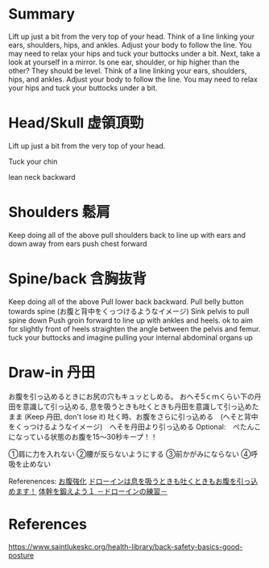 

# Summary
Lift up just a bit from the very top of your head. 
Think of a line linking your ears, shoulders, hips, and ankles. 
Adjust your body to follow the line. You may need to relax your hips and tuck your buttocks under a bit.
Next, take a look at yourself in a mirror. Is one ear, shoulder, or hip higher than the other? They should be level.
Think of a line linking your ears, shoulders, hips, and ankles. 
Adjust your body to follow the line. You may need to relax your hips and tuck your buttocks under a bit.



# Head/Skull 虚領頂勁

Lift up just a bit from the very top of your head. 

Tuck your chin

lean neck backward

# Shoulders 鬆肩
Keep doing all of the above
pull shoulders back to line up with ears and down away from ears
push chest forward


# Spine/back 含胸抜背
Keep doing all of the above
Pull lower back backward.  Pull belly button towards spine (お腹と背中をくっつけるようなイメージ)
Sink pelvis to pull spine down
Push groin forward to line up with ankles and heels. ok to aim for slightly front of heels
straighten the angle between the pelvis and femur. 
tuck your buttocks and imagine pulling your internal abdominal organs up

# Draw-in 丹田



お腹を引っ込めるときにお尻の穴もキュッとしめる。
おへそ5ｃｍくらい下の丹田を意識して引っ込める, 息を吸うときも吐くときも丹田を意識して引っ込めたまま (Keep 丹田, don't lose it)
吐く時、お腹をさらに引っ込める　(へそと背中をくっつけるようなイメージ)　へそを丹田より引っ込める
Optional:　ぺたんこになっている状態のお腹を15～30秒キープ！！

①肩に力を入れない
②腰が反らないようにする
③前かがみにならない
④呼吸を止めない

Referenences:
[お腹強化](https://www.hogaraka-ms.jp/blog/1412/)
[ドローインは息を吸うときも吐くときもお腹を引っ込めます！](https://www.drug39.co.jp/dietitian/lifeinfo/entry-910.html)
[体幹を鍛えよう１ －ドローインの練習－](https://www.jbpo.or.jp/crossheart/maintenance/19/)

# References

https://www.saintlukeskc.org/health-library/back-safety-basics-good-posture

